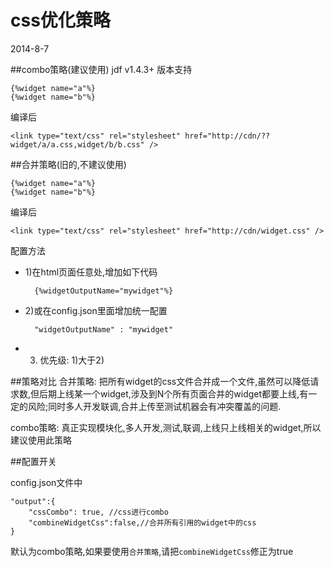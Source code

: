 # css优化策略

2014-8-7

##combo策略(建议使用)
jdf v1.4.3+ 版本支持
	
	{%widget name="a"%}
	{%widget name="b"%}

编译后

	<link type="text/css" rel="stylesheet" href="http://cdn/??widget/a/a.css,widget/b/b.css" />

##合并策略(旧的,不建议使用)

	{%widget name="a"%}
	{%widget name="b"%}

编译后
	
	<link type="text/css" rel="stylesheet" href="http://cdn/widget.css" />

配置方法

* 1)在html页面任意处,增加如下代码

		{%widgetOutputName="mywidget"%}

* 2)或在config.json里面增加统一配置

		"widgetOutputName" : "mywidget"

* 3) 优先级: 1)大于2) 

##策略对比
合并策略: 把所有widget的css文件合并成一个文件,虽然可以降低请求数,但后期上线某一个widget,涉及到N个所有页面合并的widget都要上线,有一定的风险;同时多人开发联调,合并上传至测试机器会有冲突覆盖的问题.

combo策略: 真正实现模块化,多人开发,测试,联调,上线只上线相关的widget,所以建议使用此策略

##配置开关

config.json文件中

	"output":{		
		"cssCombo": true, //css进行combo
		"combineWidgetCss":false,//合并所有引用的widget中的css
	}

默认为combo策略,如果要使用`合并策略`,请把`combineWidgetCss`修正为true
